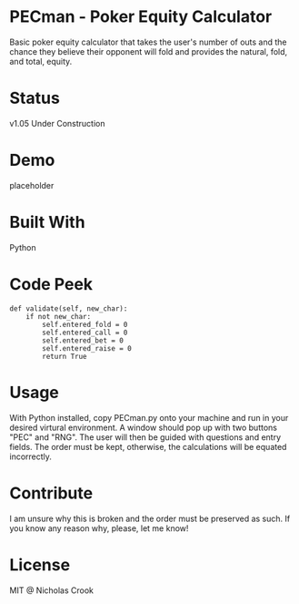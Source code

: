 # PECman - Poker Equity Calculator

Basic poker equity calculator that takes the user's number of outs and the chance they believe their opponent will fold and provides the natural, fold, and total, equity.


# Status
v1.05
Under Construction

# Demo
placeholder

# Built With
Python

# Code Peek
```
def validate(self, new_char):
    if not new_char:
        self.entered_fold = 0
        self.entered_call = 0
        self.entered_bet = 0
        self.entered_raise = 0
        return True
```

# Usage
With Python installed, copy PECman.py onto your machine and run in your desired virtural environment. A window should pop up with two buttons "PEC" and "RNG". The user will then be guided with questions and entry fields. The order must be kept, otherwise, the calculations will be equated incorrectly. 

# Contribute
I am unsure why this is broken and the order must be preserved as such. If you know any reason why, please, let me know!

# License
MIT @ Nicholas Crook
